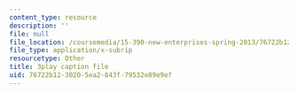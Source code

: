 ```yaml
---
content_type: resource
description: ''
file: null
file_location: /coursemedia/15-390-new-enterprises-spring-2013/76722b1230205ea2843f79532e89e9ef_cHgbCAHQgbU.vtt
file_type: application/x-subrip
resourcetype: Other
title: 3play caption file
uid: 76722b12-3020-5ea2-843f-79532e89e9ef
---
```

